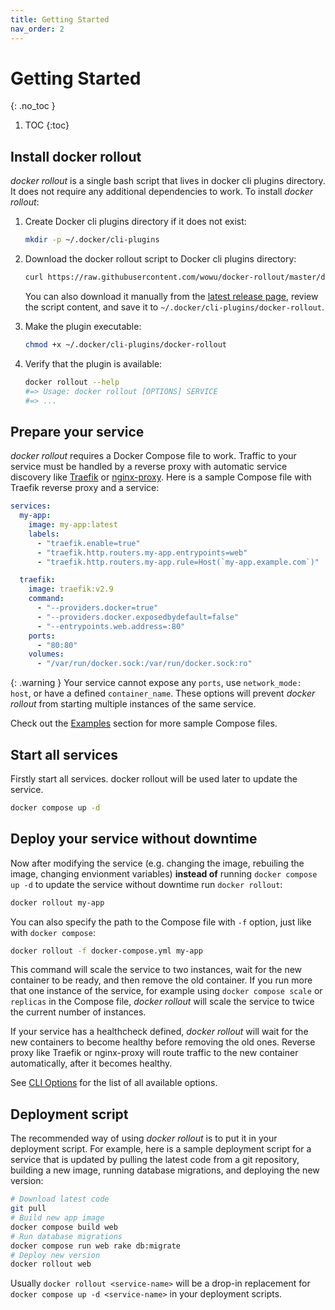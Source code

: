 ```yaml
---
title: Getting Started
nav_order: 2
---
```


# Getting Started
{: .no_toc }

1. TOC
{:toc}

## Install docker rollout

_docker rollout_ is a single bash script that lives in docker cli plugins directory. It does not require any additional dependencies to work. To install _docker rollout_:

1. Create Docker cli plugins directory if it does not exist:

   ```bash
   mkdir -p ~/.docker/cli-plugins
   ```

2. Download the docker rollout script to Docker cli plugins directory:

   ```bash
   curl https://raw.githubusercontent.com/wowu/docker-rollout/master/docker-rollout -o ~/.docker/cli-plugins/docker-rollout
   ```

   You can also download it manually from the [latest release page](https://github.com/wowu/docker-rollout/releases/latest), review the script content, and save it to `~/.docker/cli-plugins/docker-rollout`.

3. Make the plugin executable:

   ```bash
   chmod +x ~/.docker/cli-plugins/docker-rollout
   ```

4. Verify that the plugin is available:

   ```bash
   docker rollout --help
   #=> Usage: docker rollout [OPTIONS] SERVICE
   #=> ...
   ```

## Prepare your service

_docker rollout_ requires a Docker Compose file to work. Traffic to your service must be handled by a reverse proxy with automatic service discovery like [Traefik](https://github.com/traefik/traefik) or [nginx-proxy](https://github.com/nginx-proxy/nginx-proxy). Here is a sample Compose file with Traefik reverse proxy and a service:

```yaml
services:
  my-app:
    image: my-app:latest
    labels:
      - "traefik.enable=true"
      - "traefik.http.routers.my-app.entrypoints=web"
      - "traefik.http.routers.my-app.rule=Host(`my-app.example.com`)"

  traefik:
    image: traefik:v2.9
    command:
      - "--providers.docker=true"
      - "--providers.docker.exposedbydefault=false"
      - "--entrypoints.web.address=:80"
    ports:
      - "80:80"
    volumes:
      - "/var/run/docker.sock:/var/run/docker.sock:ro"
```

{: .warning }
Your service cannot expose any `ports`, use `network_mode: host`, or have a defined `container_name`. These options will prevent _docker rollout_ from starting multiple instances of the same service.

Check out the [Examples](examples) section for more sample Compose files.

## Start all services

Firstly start all services. docker rollout will be used later to update the service.

```bash
docker compose up -d
```

## Deploy your service without downtime

Now after modifying the service (e.g. changing the image, rebuiling the image, changing envionment variables) **instead of** running `docker compose up -d` to update the service without downtime run `docker rollout`:

```bash
docker rollout my-app
```

You can also specify the path to the Compose file with `-f` option, just like with `docker compose`:

```bash
docker rollout -f docker-compose.yml my-app
```


This command will scale the service to two instances, wait for the new container to be ready, and then remove the old container. If you run more that one instance of the service, for example using `docker compose scale` or `replicas` in the Compose file, _docker rollout_ will scale the service to twice the current number of instances.

If your service has a healthcheck defined, _docker rollout_ will wait for the new containers to become healthy before removing the old ones. Reverse proxy like Traefik or nginx-proxy will route traffic to the new container automatically, after it becomes healthy.

See [CLI Options](options) for the list of all available options.

## Deployment script

The recommended way of using *docker rollout* is to put it in your deployment script. For example, here is a sample deployment script for a service that is updated by pulling the latest code from a git repository, building a new image, running database migrations, and deploying the new version:

```bash
# Download latest code
git pull
# Build new app image
docker compose build web
# Run database migrations
docker compose run web rake db:migrate
# Deploy new version
docker rollout web
```

Usually `docker rollout <service-name>` will be a drop-in replacement for `docker compose up -d <service-name>` in your deployment scripts.
